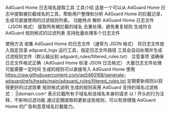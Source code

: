 AdGuard Home 日志域名提取工具
工具介绍
这是一个可以从 AdGuard Home 日志中提取被拦截域名的工具，帮助用户整理和分析 AdGuard Home 的拦截记录，生成可直接使用的过滤规则列表。
功能特点
解析 AdGuard Home 日志文件（JSON 格式）
提取所有被拦截的域名
去重处理，避免重复规则
生成符合 AdGuard 规则格式的过滤列表
支持批量处理多个日志文件


使用方法
收集 AdGuard Home 的日志文件（通常为 JSON 格式）
将日志文件放入指定目录  adguard_logs
运行工具，指定日志文件路径
工具会自动处理并生成过滤规则文件（默认输出到 adguard_rules/filtered_rules.txt）
注意事项
请确保日志文件格式正确（AdGuard Home 标准 JSON 日志格式）
大量日志文件处理可能需要一定时间
生成的规则可以直接导入 AdGuard Home 使用
https://raw.githubusercontent.com/qq5460168/generate-adguard/refs/heads/main/adguard_rules/filtered_rules.txt
定期更新规则以获得更好的过滤效果
规则格式说明
生成的规则采用 AdGuard 支持的域名过滤格式：
||domain.com^ 表示拦截所有子域名和该域名本身的请求
以 ! 开头的行为注释，不影响过滤功能
通过定期提取和更新这些规则，可以有效增强 AdGuard Home 的广告和恶意域名拦截能力。
